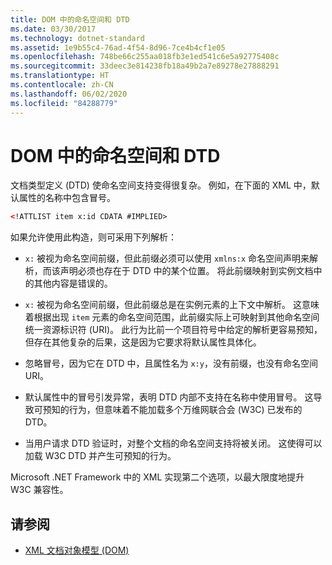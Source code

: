 ```yaml
---
title: DOM 中的命名空间和 DTD
ms.date: 03/30/2017
ms.technology: dotnet-standard
ms.assetid: 1e9b55c4-76ad-4f54-8d96-7ce4b4cf1e05
ms.openlocfilehash: 748be66c255aa018fb3e1ed541c6e5a92775408c
ms.sourcegitcommit: 33deec3e814238fb18a49b2a7e89278e27888291
ms.translationtype: HT
ms.contentlocale: zh-CN
ms.lasthandoff: 06/02/2020
ms.locfileid: "84288779"
---
```

# <a name="namespaces-and-dtds-in-the-dom"></a>DOM 中的命名空间和 DTD
文档类型定义 (DTD) 使命名空间支持变得很复杂。 例如，在下面的 XML 中，默认属性的名称中包含冒号。  
  
```xml  
<!ATTLIST item x:id CDATA #IMPLIED>  
```  
  
 如果允许使用此构造，则可采用下列解析：  
  
- `x:` 被视为命名空间前缀，但此前缀必须可以使用 `xmlns:x` 命名空间声明来解析，而该声明必须也存在于 DTD 中的某个位置。 将此前缀映射到实例文档中的其他内容是错误的。  
  
- `x:` 被视为命名空间前缀，但此前缀总是在实例元素的上下文中解析。 这意味着根据出现 `item` 元素的命名空间范围，此前缀实际上可映射到其他命名空间统一资源标识符 (URI)。 此行为比前一个项目符号中给定的解析更容易预知，但存在其他复杂的后果，这是因为它要求将默认属性具体化。  
  
- 忽略冒号，因为它在 DTD 中，且属性名为 `x:y`，没有前缀，也没有命名空间 URI。  
  
- 默认属性中的冒号引发异常，表明 DTD 内部不支持在名称中使用冒号。 这导致可预知的行为，但意味着不能加载多个万维网联合会 (W3C) 已发布的 DTD。  
  
- 当用户请求 DTD 验证时，对整个文档的命名空间支持将被关闭。 这使得可以加载 W3C DTD 并产生可预知的行为。  
  
 Microsoft .NET Framework 中的 XML 实现第二个选项，以最大限度地提升 W3C 兼容性。  
  
## <a name="see-also"></a>请参阅

- [XML 文档对象模型 (DOM)](xml-document-object-model-dom.md)

